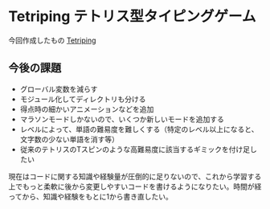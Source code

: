 # Tetriping テトリス型タイピングゲーム

今回作成したもの
[Tetriping](https://waken8.github.io/portfolio-tetriping/)

## 今後の課題

* グローバル変数を減らす
* モジュール化してディレクトリも分ける
* 得点時の細かいアニメーションなどを追加
* マラソンモードしかないので、いくつか新しいモードを追加する
* レベルによって、単語の難易度を難しくする（特定のレベル以上になると、文字数の少ない単語を消す等）
* 従来のテトリスのTスピンのような高難易度に該当するギミックを付け足したい

現在はコードに関する知識や経験量が圧倒的に足りないので、これから学習する上でもっと柔軟に後から変更しやすいコードを書けるようになりたい。時間が経ってから、知識や経験をもとに1から書き直したい。

